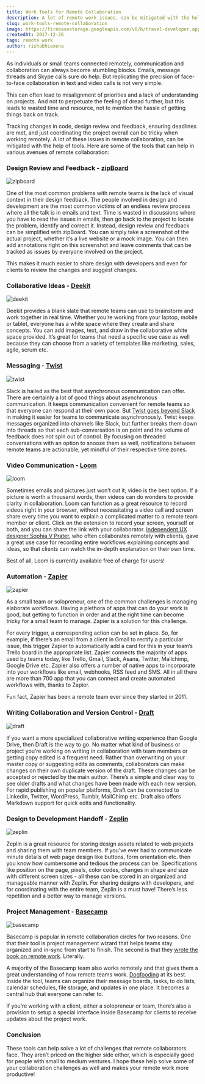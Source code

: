 ```yaml
---
title: Work Tools for Remote Collaboration
description: A lot of remote work issues, can be mitigated with the help of tools. Here are some of the tools that can help in various avenues of remote collaboration
slug: work-tools-remote-collaboration
image: https://firebasestorage.googleapis.com/v0/b/travel-developer.appspot.com/o/posts%2Fwork-tools-remote-collaboration%2Fremote-collaboration.jpg?alt=media&token=5f040396-0bfd-484d-8688-cfea24e08b13
createdAt: 2017-12-26
tags: remote work
author: rishabhsaxena
---
```


As individuals or small teams connected remotely, communication and collaboration can always become stumbling blocks. Emails, message threads and Skype calls sure do help. But replicating the precision of face-to-face collaboration in text and video calls is not very simple.

This can often lead to misalignment of priorities and a lack of understanding on projects. And not to perpetuate the feeling of dread further, but this leads to wasted time and resource, not to mention the hassle of getting things back on track.

Tracking changes in code, design review and feedback, ensuring deadlines are met, and just coordinating the project overall can be tricky when working remotely. A lot of these issues in remote collaboration, can be mitigated with the help of tools. Here are some of the tools that can help in various avenues of remote collaboration:

### Design Review and Feedback - [zipBoard](http://zipboard.co/)

![zipboard](https://firebasestorage.googleapis.com/v0/b/travel-developer.appspot.com/o/posts%2Fwork-tools-remote-collaboration%2FzipBoardPic.jpg?alt=media&token=79c8a216-3989-4ccf-9396-fedd59c505aa)

One of the most common problems with remote teams is the lack of visual context in their design feedback. The people involved in design and development are the most common victims of an endless review process where all the talk is in emails and text. Time is wasted in discussions where you have to read the issues in emails, then go back to the project to locate the problem, identify and correct it. Instead, design review and feedback can be simplified with zipBoard. You can simply take a screenshot of the actual project, whether it’s a live website or a mock image. You can then add annotations right on this screenshot and leave comments that can be tracked as issues by everyone involved on the project.

This makes it much easier to share design with developers and even for clients to review the changes and suggest changes.

### Collaborative Ideas - [Deekit](https://www.deekit.com/)

![deekit](https://firebasestorage.googleapis.com/v0/b/travel-developer.appspot.com/o/posts%2Fwork-tools-remote-collaboration%2Fdeekit.jpg?alt=media&token=f036de6d-fd16-4e21-b01f-9a86c8009284)

Deekit provides a blank slate that remote teams can use to brainstorm and work together in real time. Whether you’re working from your laptop, mobile or tablet, everyone has a white space where they create and share concepts. You can add images, text, and draw in the collaborative white space provided. It’s great for teams that need a specific use case as well because they can choose from a variety of templates like marketing, sales, agile, scrum etc.

### Messaging - [Twist](https://twistapp.com/?lang=en)

![twist](https://firebasestorage.googleapis.com/v0/b/travel-developer.appspot.com/o/posts%2Fwork-tools-remote-collaboration%2Ftwist.jpg?alt=media&token=bed6f3ad-819e-416f-b996-c3dcaf34eaf4)

Slack is hailed as the best that asynchronous communication can offer. There are certainly a lot of good things about asynchronous communication. It keeps communication convenient for remote teams so that everyone can respond at their own pace. But [Twist goes beyond Slack](https://blog.doist.com/why-were-betting-against-real-time-team-messaging-521804a3da09) in making it easier for teams to communicate asynchronously. Twist keeps messages organized into channels like Slack, but further breaks them down into threads so that each sub-conversation is on point and the volume of feedback does not spin out of control. By focusing on threaded conversations with an option to snooze them as well, notifications between remote teams are actionable, yet mindful of their respective time zones.

### Video Communication - [Loom](https://www.useloom.com/)

![loom](https://firebasestorage.googleapis.com/v0/b/travel-developer.appspot.com/o/posts%2Fwork-tools-remote-collaboration%2Fvideo-comm.jpg?alt=media&token=9eabeebb-b934-43a6-ac55-cddcbb6b2c82)

Sometimes emails and pictures just won’t cut it; video is the best option. If a picture is worth a thousand words, then videos can do wonders to provide clarity in collaboration. Loom can function as a great resource to record videos right in your browser, without necessitating a video call and screen share every time you want to explain a complicated matter to a remote team member or client. Click on the extension to record your screen, yourself or both, and you can share the link with your collaborator. [Independent UX designer Sophia V Prater](https://blog.zipboard.co/understanding-object-oriented-ux-interview-with-sophia-v-prater-4df6f422e484), who often collaborates remotely with clients, gave a great use case for recording entire workflows explaining concepts and ideas, so that clients can watch the in-depth explanation on their own time.

Best of all, Loom is currently available free of charge for users!

### Automation - [Zapier](https://zapier.com/)

![zapier](https://firebasestorage.googleapis.com/v0/b/travel-developer.appspot.com/o/posts%2Fwork-tools-remote-collaboration%2Fzapier.jpg?alt=media&token=198a5730-41b1-4179-bb01-574fda64d929)

As a small team or solopreneur, one of the common challenges is managing elaborate workflows. Having a plethora of apps that can do your work is good, but getting to function in order and at the right time can become tricky for a small team to manage. Zapier is a solution for this challenge.

For every trigger, a corresponding action can be set in place. So, for example, if there’s an email from a client in Gmail to rectify a particular issue, this trigger Zapier to automatically add a card for this in your team’s Trello board in the appropriate list. Zapier connects the majority of apps used by teams today, like Trello, Gmail, Slack, Asana, Twitter, Mailchimp, Google Drive etc. Zapier also offers a number of native apps to incorporate into your workflows like email, webhooks, RSS feed and SMS. All in all there are more than 700 app that you can connect and create automated workflows with, thanks to Zapier.

Fun fact, Zapier has been a remote team ever since they started in 2011.

### Writing Collaboration and Version Control - [Draft](https://draftin.com/)

![draft](https://firebasestorage.googleapis.com/v0/b/travel-developer.appspot.com/o/posts%2Fwork-tools-remote-collaboration%2Fversion-control.jpg?alt=media&token=992ba9d5-340a-4c22-9dea-fee629eb005e)

If you want a more specialized collaborative writing experience than Google Drive, then Draft is the way to go. No matter what kind of business or project you’re working on writing in collaboration with team members or getting copy edited is a frequent need. Rather than overwriting on your master copy or suggesting edits as comments, collaborators can make changes on their own duplicate version of the draft. These changes can be accepted or rejected by the main author. There’s a simple and clear way to see older drafts and what changes have been made with each new version. For rapid publishing on popular platforms, Draft can be connected to LinkedIn, Twitter, WordPress, Tumblr, MailChimp etc. Draft also offers Markdown support for quick edits and functionality.

### Design to Development Handoff - [Zeplin](https://zeplin.io/)

![zeplin](https://firebasestorage.googleapis.com/v0/b/travel-developer.appspot.com/o/posts%2Fwork-tools-remote-collaboration%2Fzeplin.jpg?alt=media&token=fb3b418c-5c9f-4f60-a29f-e64417da283c)

Zeplin is a great resource for storing design assets related to web projects and sharing them with team members. If you’ve ever had to communicate minute details of web page design like buttons, form orientation etc. then you know how cumbersome and tedious the process can be. Specifications like position on the page, pixels, color codes, changes in shape and size with different screen sizes - all these can be stored in an organized and manageable manner with Zeplin. For sharing designs with developers, and for coordinating with the entire team, Zeplin is a must have! There’s less repetition and a better way to manage versions.

### Project Management - [Basecamp](https://basecamp.com/)

![basecamp](https://firebasestorage.googleapis.com/v0/b/travel-developer.appspot.com/o/posts%2Fwork-tools-remote-collaboration%2Fbasecamp.jpg?alt=media&token=4444aae4-fa50-4ae3-9849-2e050c485d36)

Basecamp is popular in remote collaboration circles for two reasons. One that their tool is project management wizard that helps teams stay organized and in-sync from start to finish. The second is that they [wrote the book on remote work](https://basecamp.com/books/remote). Literally.

A majority of the Basecamp team also works remotely and that gives them a great understanding of how remote teams work. [Dogfooding](https://en.wikipedia.org/wiki/Eating_your_own_dog_food) at its best. Inside the tool, teams can organize their message boards, tasks, to do lists, calendar schedules, file storage, and updates in one place. It becomes a central hub that everyone can refer to.

If you’re working with a client, either a solopreneur or team, there’s also a provision to setup a special interface inside Basecamp for clients to receive updates about the project work.

### Conclusion

These tools can help solve a lot of challenges that remote collaborators face. They aren’t priced on the higher side either, which is especially good for people with small to medium ventures. I hope these help solve some of your collaboration challenges as well and makes your remote work more productive!
